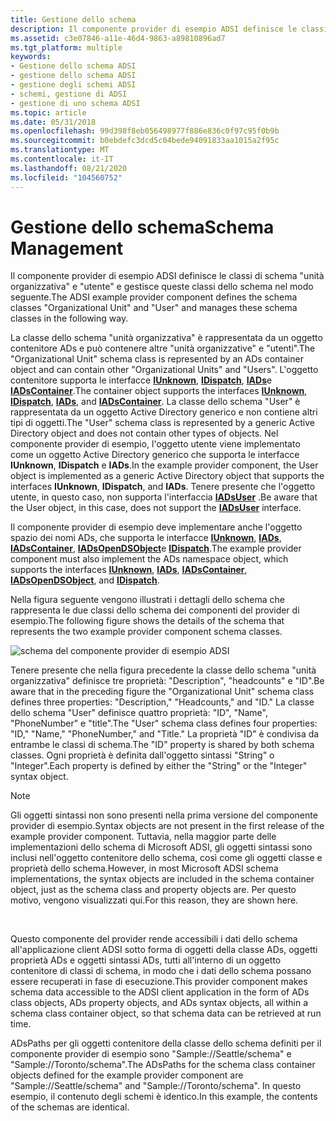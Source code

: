 ```yaml
---
title: Gestione dello schema
description: Il componente provider di esempio ADSI definisce le classi dello schema \ 0034; unità organizzativa \ 0034; e \ 0034; Utente \ 0034; e gestisce queste classi dello schema nel modo seguente.
ms.assetid: c3e07846-a11e-46d4-9863-a89810896ad7
ms.tgt_platform: multiple
keywords:
- Gestione dello schema ADSI
- gestione dello schema ADSI
- gestione degli schemi ADSI
- schemi, gestione di ADSI
- gestione di uno schema ADSI
ms.topic: article
ms.date: 05/31/2018
ms.openlocfilehash: 99d398f8eb056498977f886e836c0f97c95f0b9b
ms.sourcegitcommit: b0ebdefc3dcd5c04bede94091833aa1015a2f95c
ms.translationtype: MT
ms.contentlocale: it-IT
ms.lasthandoff: 08/21/2020
ms.locfileid: "104560752"
---
```

# <a name="schema-management"></a><span data-ttu-id="44a2f-108">Gestione dello schema</span><span class="sxs-lookup"><span data-stu-id="44a2f-108">Schema Management</span></span>

<span data-ttu-id="44a2f-109">Il componente provider di esempio ADSI definisce le classi di schema "unità organizzativa" e "utente" e gestisce queste classi dello schema nel modo seguente.</span><span class="sxs-lookup"><span data-stu-id="44a2f-109">The ADSI example provider component defines the schema classes "Organizational Unit" and "User" and manages these schema classes in the following way.</span></span>

<span data-ttu-id="44a2f-110">La classe dello schema "unità organizzativa" è rappresentata da un oggetto contenitore ADs e può contenere altre "unità organizzative" e "utenti".</span><span class="sxs-lookup"><span data-stu-id="44a2f-110">The "Organizational Unit" schema class is represented by an ADs container object and can contain other "Organizational Units" and "Users".</span></span> <span data-ttu-id="44a2f-111">L'oggetto contenitore supporta le interfacce [**IUnknown**](/windows/win32/api/unknwn/nn-unknwn-iunknown), [**IDispatch**](/windows/win32/api/oaidl/nn-oaidl-idispatch), [**IADs**](/windows/desktop/api/Iads/nn-iads-iads)e [**IADsContainer**](/windows/desktop/api/Iads/nn-iads-iadscontainer).</span><span class="sxs-lookup"><span data-stu-id="44a2f-111">The container object supports the interfaces [**IUnknown**](/windows/win32/api/unknwn/nn-unknwn-iunknown), [**IDispatch**](/windows/win32/api/oaidl/nn-oaidl-idispatch), [**IADs**](/windows/desktop/api/Iads/nn-iads-iads), and [**IADsContainer**](/windows/desktop/api/Iads/nn-iads-iadscontainer).</span></span> <span data-ttu-id="44a2f-112">La classe dello schema "User" è rappresentata da un oggetto Active Directory generico e non contiene altri tipi di oggetti.</span><span class="sxs-lookup"><span data-stu-id="44a2f-112">The "User" schema class is represented by a generic Active Directory object and does not contain other types of objects.</span></span> <span data-ttu-id="44a2f-113">Nel componente provider di esempio, l'oggetto utente viene implementato come un oggetto Active Directory generico che supporta le interfacce **IUnknown**, **IDispatch** e **IADs**.</span><span class="sxs-lookup"><span data-stu-id="44a2f-113">In the example provider component, the User object is implemented as a generic Active Directory object that supports the interfaces **IUnknown**, **IDispatch**, and **IADs**.</span></span> <span data-ttu-id="44a2f-114">Tenere presente che l'oggetto utente, in questo caso, non supporta l'interfaccia [**IADsUser**](/windows/desktop/api/Iads/nn-iads-iadsuser) .</span><span class="sxs-lookup"><span data-stu-id="44a2f-114">Be aware that the User object, in this case, does not support the [**IADsUser**](/windows/desktop/api/Iads/nn-iads-iadsuser) interface.</span></span>

<span data-ttu-id="44a2f-115">Il componente provider di esempio deve implementare anche l'oggetto spazio dei nomi ADs, che supporta le interfacce [**IUnknown**](/windows/win32/api/unknwn/nn-unknwn-iunknown), [**IADs**](/windows/desktop/api/Iads/nn-iads-iads), [**IADsContainer**](/windows/desktop/api/Iads/nn-iads-iadscontainer), [**IADsOpenDSObject**](/windows/desktop/api/Iads/nn-iads-iadsopendsobject)e [**IDispatch**](/windows/win32/api/oaidl/nn-oaidl-idispatch).</span><span class="sxs-lookup"><span data-stu-id="44a2f-115">The example provider component must also implement the ADs namespace object, which supports the interfaces [**IUnknown**](/windows/win32/api/unknwn/nn-unknwn-iunknown), [**IADs**](/windows/desktop/api/Iads/nn-iads-iads), [**IADsContainer**](/windows/desktop/api/Iads/nn-iads-iadscontainer), [**IADsOpenDSObject**](/windows/desktop/api/Iads/nn-iads-iadsopendsobject), and [**IDispatch**](/windows/win32/api/oaidl/nn-oaidl-idispatch).</span></span>

<span data-ttu-id="44a2f-116">Nella figura seguente vengono illustrati i dettagli dello schema che rappresenta le due classi dello schema dei componenti del provider di esempio.</span><span class="sxs-lookup"><span data-stu-id="44a2f-116">The following figure shows the details of the schema that represents the two example provider component schema classes.</span></span>

![schema del componente provider di esempio ADSI](images/dssmsch.png)

<span data-ttu-id="44a2f-118">Tenere presente che nella figura precedente la classe dello schema "unità organizzativa" definisce tre proprietà: "Description", "headcounts" e "ID".</span><span class="sxs-lookup"><span data-stu-id="44a2f-118">Be aware that in the preceding figure the "Organizational Unit" schema class defines three properties: "Description," "Headcounts," and "ID."</span></span> <span data-ttu-id="44a2f-119">La classe dello schema "User" definisce quattro proprietà: "ID", "Name", "PhoneNumber" e "title".</span><span class="sxs-lookup"><span data-stu-id="44a2f-119">The "User" schema class defines four properties: "ID," "Name," "PhoneNumber," and "Title."</span></span> <span data-ttu-id="44a2f-120">La proprietà "ID" è condivisa da entrambe le classi di schema.</span><span class="sxs-lookup"><span data-stu-id="44a2f-120">The "ID" property is shared by both schema classes.</span></span> <span data-ttu-id="44a2f-121">Ogni proprietà è definita dall'oggetto sintassi "String" o "Integer".</span><span class="sxs-lookup"><span data-stu-id="44a2f-121">Each property is defined by either the "String" or the "Integer" syntax object.</span></span>

> [!Note]  
> <span data-ttu-id="44a2f-122">Gli oggetti sintassi non sono presenti nella prima versione del componente provider di esempio.</span><span class="sxs-lookup"><span data-stu-id="44a2f-122">Syntax objects are not present in the first release of the example provider component.</span></span> <span data-ttu-id="44a2f-123">Tuttavia, nella maggior parte delle implementazioni dello schema di Microsoft ADSI, gli oggetti sintassi sono inclusi nell'oggetto contenitore dello schema, così come gli oggetti classe e proprietà dello schema.</span><span class="sxs-lookup"><span data-stu-id="44a2f-123">However, in most Microsoft ADSI schema implementations, the syntax objects are included in the schema container object, just as the schema class and property objects are.</span></span> <span data-ttu-id="44a2f-124">Per questo motivo, vengono visualizzati qui.</span><span class="sxs-lookup"><span data-stu-id="44a2f-124">For this reason, they are shown here.</span></span>

 

<span data-ttu-id="44a2f-125">Questo componente del provider rende accessibili i dati dello schema all'applicazione client ADSI sotto forma di oggetti della classe ADs, oggetti proprietà ADs e oggetti sintassi ADs, tutti all'interno di un oggetto contenitore di classi di schema, in modo che i dati dello schema possano essere recuperati in fase di esecuzione.</span><span class="sxs-lookup"><span data-stu-id="44a2f-125">This provider component makes schema data accessible to the ADSI client application in the form of ADs class objects, ADs property objects, and ADs syntax objects, all within a schema class container object, so that schema data can be retrieved at run time.</span></span>

<span data-ttu-id="44a2f-126">ADsPaths per gli oggetti contenitore della classe dello schema definiti per il componente provider di esempio sono "Sample://Seattle/schema" e "Sample://Toronto/schema".</span><span class="sxs-lookup"><span data-stu-id="44a2f-126">The ADsPaths for the schema class container objects defined for the example provider component are "Sample://Seattle/schema" and "Sample://Toronto/schema".</span></span> <span data-ttu-id="44a2f-127">In questo esempio, il contenuto degli schemi è identico.</span><span class="sxs-lookup"><span data-stu-id="44a2f-127">In this example, the contents of the schemas are identical.</span></span>

 

 